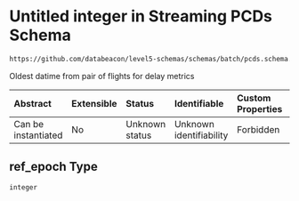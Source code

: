 # Untitled integer in Streaming PCDs Schema

```txt
https://github.com/databeacon/level5-schemas/schemas/batch/pcds.schema.json#/properties/ref_epoch
```

Oldest datime from pair of flights for delay metrics

| Abstract            | Extensible | Status         | Identifiable            | Custom Properties | Additional Properties | Access Restrictions | Defined In                                                                    |
| :------------------ | :--------- | :------------- | :---------------------- | :---------------- | :-------------------- | :------------------ | :---------------------------------------------------------------------------- |
| Can be instantiated | No         | Unknown status | Unknown identifiability | Forbidden         | Allowed               | none                | [pcds.schema.json\*](../../out/batch/pcds.schema.json "open original schema") |

## ref\_epoch Type

`integer`
